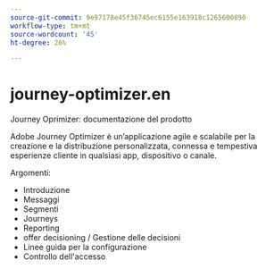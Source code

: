 ```yaml
---
source-git-commit: 9e97178e45f36745ec6155e163918c1265600890
workflow-type: tm+mt
source-wordcount: '45'
ht-degree: 26%

---
```

# journey-optimizer.en

Journey Oprimizer: documentazione del prodotto

Adobe Journey Optimizer è un’applicazione agile e scalabile per la creazione e la distribuzione personalizzata, connessa e tempestiva
esperienze cliente in qualsiasi app, dispositivo o canale.

Argomenti:

* Introduzione
* Messaggi
* Segmenti
* Journeys
* Reporting
* offer decisioning / Gestione delle decisioni
* Linee guida per la configurazione
* Controllo dell&#39;accesso
